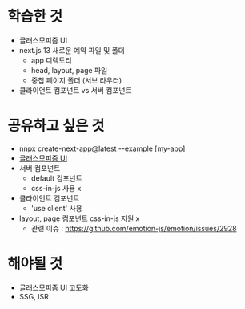# 학습한 것
- 글래스모피즘 UI
- next.js 13 새로운 예약 파일 및 폴더
  - app 디렉토리
  - head, layout, page 파일
  - 중첩 페이지 폴더 (서브 라우터)
- 클라이언트 컴포넌트 vs 서버 컴포넌트

# 공유하고 싶은 것
-  nnpx create-next-app@latest --example [my-app]
- [글래스모피즘 UI](https://ldrerin.tistory.com/479)
- 서버 컴포넌트
  - default 컴포넌트
  - css-in-js 사용 x
- 클라이언트 컴포넌트
  - 'use client' 사용
- layout, page 컴포넌트 css-in-js 지원 x
  - 관련 이슈 : https://github.com/emotion-js/emotion/issues/2928

# 해야될 것
- 글래스모피즘 UI 고도화
- SSG, ISR